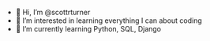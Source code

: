 - 👋 Hi, I’m @scottrturner
- 👀 I’m interested in learning everything I can about coding
- 🌱 I’m currently learning Python, SQL, Django




